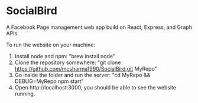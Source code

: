 # SocialBird
A Facebook Page management web app build on React, Express, and Graph APIs.

To run the website on your machine:

1. Install node and npm: 
  "brew install node"
2. Clone the repository somewhere: 
  "git clone https://github.com/mcsharma1990/SocialBird.git MyRepo"
3. Go inside the folder and run the server: 
  "cd MyRepo && DEBUG=MyRepo npm start"
4. Open http://localhost:3000, you should be able to see the website running.
